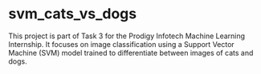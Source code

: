 # svm_cats_vs_dogs
This project is part of Task 3 for the Prodigy Infotech Machine Learning Internship. It focuses on image classification using a Support Vector Machine (SVM) model trained to differentiate between images of cats and dogs.
